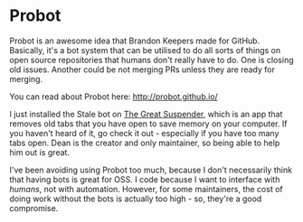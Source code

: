 # Probot

Probot is an awesome idea that Brandon Keepers made for GitHub. Basically, it's a bot system that can be utilised to do all sorts of things on open source repositories that humans don't really have to do. One is closing old issues. Another could be not merging PRs unless they are ready for merging. 

You can read about Probot here: http://probot.github.io/

I just installed the Stale bot on [The Great Suspender](https://github.com/deanoemcke/thegreatsuspender), which is an app that removes old tabs that you have open to save memory on your computer. If you haven't heard of it, go check it out - especially if you have too many tabs open. Dean is the creator and only maintainer, so being able to help him out is great.

I've been avoiding using Probot too much, because I don't necessarily think that having bots is great for OSS. I code because I want to interface with _humans_, not with automation. However, for some maintainers, the cost of doing work without the bots is actually too high - so, they're a good compromise.
